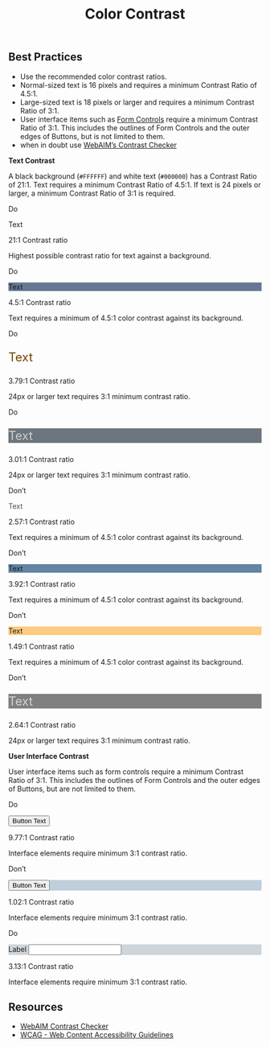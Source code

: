 ﻿---
title: Color Contrast
summary: Color Contrast is the contrast ratio between colors.
tags: color, contrast
layout: guide
eleventyNavigation:
  key: Color Contrast
  parent: Accessibility
  order: 2
  excerpt: Color Contrast is the contrast ratio between two colors.
  img: /img/illustrations/illus-color-contrast.svg
---

## Best Practices

- Use the recommended color contrast ratios.
- Normal-sized text is 16 pixels and requires a minimum Contrast Ratio of 4.5:1.
- Large-sized text is 18 pixels or larger and requires a minimum Contrast Ratio of 3:1.
- User interface items such as [Form Controls](/form-controls/) require a minimum Contrast Ratio of 3:1. This includes the outlines of Form Controls and the outer edges of Buttons, but is not limited to them.
- when in doubt use <a href="https://webaim.org/resources/contrastchecker/" target="_blank">WebAIM’s Contrast Checker</a>

**Text Contrast**

A black background (`#FFFFFF`) and white text (`#000000`) has a Contrast Ratio of 21:1. Text requires a minimum Contrast Ratio of 4.5:1. If text is 24 pixels or larger, a minimum Contrast Ratio of 3:1 is required.

<div class="row">
  <div class="col-12 col-md-6 col-lg-4">
    <div class="card border-0">
      <div class="card-header rounded-top border-0 py-2 px-4 bg-success text-white">
        <p class="mb-0">
          <span class="fas fa-check"></span>
          Do
        </p>
      </div>
      <div class="card-body p-0">
        <div class="py-11 px-4 bg-black text-white">
          <p class="mb-0 text-center">Text</p>
        </div>
        <div class="p-4">
          <p class="mb-0 font-weight-bold"><span class="fas fa-check text-success"></span> 21:1 Contrast ratio</p>
          <p class="mb-0">Highest possible contrast ratio for text against a background.</p>
        </div>
      </div>
    </div>
  </div>
  <div class="col-12 col-md-6 col-lg-4">
    <div class="card border-0">
      <div class="card-header rounded-top border-0 py-2 px-4 bg-success text-white">
        <p class="mb-0">
          <span class="fas fa-check"></span>
          Do
        </p>
      </div>
      <div class="card-body p-0">
        <div class="py-11 px-4 bg-black text-white" style="background-color: #657892!important;">
          <p class="mb-0 text-center">Text</p>
        </div>
        <div class="p-4">
          <p class="mb-0 font-weight-bold"><span class="fas fa-check text-success"></span> 4.5:1 Contrast ratio</p>
          <p class="mb-0">Text requires a minimum of 4.5:1 color contrast against its background.</p>
        </div>
      </div>
    </div>
  </div>
  <div class="col-12 col-md-6 col-lg-4">
    <div class="card border-0">
      <div class="card-header rounded-top border-0 py-2 px-4 bg-success text-white">
        <p class="mb-0">
          <span class="fas fa-check"></span>
          Do
        </p>
      </div>
      <div class="card-body p-0">
        <div class="py-11 px-4 bg-secondary text-white">
          <p class="mb-0 text-center text-secondary-90" style="font-size: 24px; color: #734500!important;">Text</p>
        </div>
        <div class="p-4">
          <p class="mb-0 font-weight-bold"><span class="fas fa-check text-success"></span> 3.79:1 Contrast ratio</p>
          <p class="mb-0">24px or larger text requires 3:1 minimum contrast ratio.</p>
        </div>
      </div>
    </div>
  </div>
  <div class="col-12 col-md-6 col-lg-4">
    <div class="card border-0">
      <div class="card-header rounded-top border-0 py-2 px-4 bg-success text-white">
        <p class="mb-0">
          <span class="fas fa-check"></span>
          Do
        </p>
      </div>
      <div class="card-body p-0">
        <div class="py-11 px-4 bg-black text-white" style="background-color: #6C757D!important;">
          <p class="mb-0 text-center" style="font-size: 24px; color: #CFCFCE;">Text</p>
        </div>
        <div class="p-4">
          <p class="mb-0 font-weight-bold"><span class="fas fa-check text-success"></span> 3.01:1 Contrast ratio</p>
          <p class="mb-0">24px or larger text requires 3:1 minimum contrast ratio.</p>
        </div>
      </div>
    </div>
  </div>
  <div class="col-12 col-md-6 col-lg-4">
    <div class="card border-0">
      <div class="card-header rounded-top border-0 py-2 px-4 bg-danger text-white">
        <p class="mb-0">
          <span class="fas fa-times"></span>
          Don’t
        </p>
      </div>
      <div class="card-body p-0">
        <div class="py-11 px-4 bg-black text-white">
          <p class="mb-0 text-center" style="color: #495057!important;">Text</p>
        </div>
        <div class="p-4">
          <p class="mb-0 font-weight-bold"><span class="fas fa-times text-danger"></span> 2.57:1 Contrast ratio</p>
          <p class="mb-0">Text requires a minimum of 4.5:1 color contrast against its background.</p>
        </div>
      </div>
    </div>
  </div>
  <div class="col-12 col-md-6 col-lg-4">
    <div class="card border-0">
      <div class="card-header rounded-top border-0 py-2 px-4 bg-danger text-white">
        <p class="mb-0">
          <span class="fas fa-times"></span>
          Don’t
        </p>
      </div>
      <div class="card-body p-0">
        <div class="py-11 px-4 bg-black text-white" style="background-color: #6384A3!important;">
          <p class="mb-0 text-center">Text</p>
        </div>
        <div class="p-4">
          <p class="mb-0 font-weight-bold"><span class="fas fa-times text-danger"></span> 3.92:1 Contrast ratio</p>
          <p class="mb-0">Text requires a minimum of 4.5:1 color contrast against its background.</p>
        </div>
      </div>
    </div>
  </div>
  <div class="col-12 col-md-6 col-lg-4">
    <div class="card border-0">
      <div class="card-header rounded-top border-0 py-2 px-4 bg-danger text-white">
        <p class="mb-0">
          <span class="fas fa-times"></span>
          Don’t
        </p>
      </div>
      <div class="card-body p-0">
        <div class="py-11 px-4 bg-black text-white" style="background-color: #FECB7F!important;">
          <p class="mb-0 text-center">Text</p>
        </div>
        <div class="p-4">
          <p class="mb-0 font-weight-bold"><span class="fas fa-times text-danger"></span> 1.49:1 Contrast ratio</p>
          <p class="mb-0">Text requires a minimum of 4.5:1 color contrast against its background.</p>
        </div>
      </div>
    </div>
  </div>
  <div class="col-12 col-md-6 col-lg-4">
    <div class="card border-0">
      <div class="card-header rounded-top border-0 py-2 px-4 bg-danger text-white">
        <p class="mb-0">
          <span class="fas fa-times"></span>
          Don’t
        </p>
      </div>
      <div class="card-body p-0">
        <div class="py-11 px-4 bg-black text-white" style="background-color: #808080!important;">
          <p class="mb-0 text-center" style="font-size: 24px; color: #CED4DA!important;">Text</p>
        </div>
        <div class="p-4">
          <p class="mb-0 font-weight-bold"><span class="fas fa-times text-danger"></span> 2.64:1 Contrast ratio</p>
          <p class="mb-0">24px or larger text requires 3:1 minimum contrast ratio.</p>
        </div>
      </div>
    </div>
  </div>
</div>

**User Interface Contrast**

User interface items such as form controls require a minimum Contrast Ratio of 3:1. This includes the outlines of Form Controls and the outer edges of Buttons, but are not limited to them.

<div class="row">
  <div class="col-12 col-md-6 col-lg-4">
    <div class="card border-0">
      <div class="card-header rounded-top border-0 py-2 px-4 bg-success text-white">
        <p class="mb-0">
          <span class="fas fa-check"></span>
          Do
        </p>
      </div>
      <div class="card-body p-0">
        <div class="py-11 px-4 bg-black text-white">
          <p class="mb-0 text-center">
            <button type="button" class="btn btn-secondary">Button Text</button>
          </p>
        </div>
        <div class="p-4">
          <p class="mb-0 font-weight-bold"><span class="fas fa-check text-success"></span> 9.77:1 Contrast ratio</p>
          <p class="mb-0">Interface elements require minimum 3:1 contrast ratio.</p>
        </div>
      </div>
    </div>
  </div>
  <div class="col-12 col-md-6 col-lg-4">
    <div class="card border-0">
      <div class="card-header rounded-top border-0 py-2 px-4 bg-danger text-white">
        <p class="mb-0">
          <span class="fas fa-times"></span>
          Don’t
        </p>
      </div>
      <div class="card-body p-0">
        <div class="py-11 px-4 bg-black text-white" style="background-color: #C0CEDB!important;">
          <p class="mb-0 text-center">
            <button type="button" class="btn btn-warning">Button Text</button>
          </p>
        </div>
        <div class="p-4">
          <p class="mb-0 font-weight-bold"><span class="fas fa-times text-danger"></span> 1.02:1 Contrast ratio</p>
          <p class="mb-0">Interface elements require minimum 3:1 contrast ratio.</p>
        </div>
      </div>
    </div>
  </div>
  <div class="col-12 col-md-6 col-lg-4">
    <div class="card border-0">
      <div class="card-header rounded-top border-0 py-2 px-4 bg-success text-white">
        <p class="mb-0">
          <span class="fas fa-check"></span>
          Do
        </p>
      </div>
      <div class="card-body p-0">
        <div class="py-7 px-4 bg-black" style="background-color: #CED4DA!important;">
          <div class="form-group mb-0">
            <label for="colorTest1" class="label">
              <span class="fas fa-asterisk text-danger"></span>
              Label</label>
            <input id="colorTest1" type="text" class="form-control">
          </div>
        </div>
        <div class="p-4">
          <p class="mb-0 font-weight-bold"><span class="fas fa-check text-success"></span> 3.13:1 Contrast ratio</p>
          <p class="mb-0">Interface elements require minimum 3:1 contrast ratio.</p>
        </div>
      </div>
    </div>
  </div>
</div>

## Resources
* <a href="https://webaim.org/resources/contrastchecker/" target="_blank">WebAIM Contrast Checker</a>
* <a href="https://www.w3.org/TR/WCAG21/" target="_blank">WCAG - Web Content Accessibility Guidelines</a>
